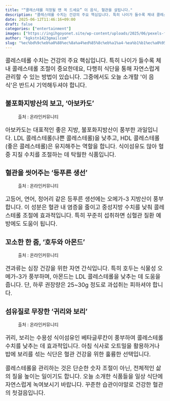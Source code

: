 ```yaml
---
title: "“콜레스테롤 걱정될 땐 꼭 드세요” 이 음식, 혈관을 살립니다."
description: "콜레스테롤 수치는 건강의 주요 핵심입니다. 특히 나이가 들수록 체내 콜레스테롤 조절이 중요한데요, 다행히 식단을 통해 자연스럽게 관리할 수 있는 방법이 있습니다. 그중에서도 오늘 소개할 '이 음식'은 반드시 기억해두셔야 합니다."
date: 2025-06-12T11:46:16+09:00
draft: false
categories: ["entertainment"]
images: ["https://ingihgoyonet.site/wp-content/uploads/2025/06/pexels-foodie-factor-162291-557659-1024x683.jpg", "https://ingihgoyonet.site/wp-content/uploads/2025/06/pexels-roman-odintsov-6332009-1024x683.jpg", "https://ingihgoyonet.site/wp-content/uploads/2025/06/pexels-matvalina-19088362-683x1024.jpg", "https://ingihgoyonet.site/wp-content/uploads/2025/06/pexels-joaojesusdesign-1080105-1024x683.jpg"]
author: "kgkstn1423gmailcom"
slug: "%ec%bd%9c%eb%a0%88%ec%8a%a4%ed%85%8c%eb%a1%a4-%ea%b1%b1%ec%a0%95%eb%90%a0-%eb%95%90-%ea%bc%ad-%eb%93%9c%ec%84%b8%ec%9a%94-%ec%9d%b4-%ec%9d%8c%ec%8b%9d-%ed%98%88%ea%b4%80%ec%9d%84"
---
```


<p style="font-size:18px">콜레스테롤 수치는 건강의 주요 핵심입니다. 특히 나이가 들수록 체내 콜레스테롤 조절이 중요한데요, 다행히 식단을 통해 자연스럽게 관리할 수 있는 방법이 있습니다. 그중에서도 오늘 소개할 '이 음식'은 반드시 기억해두셔야 합니다.</p> <h2 >불포화지방산의 보고, ‘아보카도’</h2> <figure ><img src="https://ingihgoyonet.site/wp-content/uploads/2025/06/pexels-foodie-factor-162291-557659-1024x683.jpg" alt="" style="aspect-ratio:16/9;object-fit:cover"/><figcaption >출처 : 온라인커뮤니티</figcaption></figure> <p style="font-size:18px">아보카도는 대표적인 좋은 지방, 불포화지방산이 풍부한 과일입니다. LDL 콜레스테롤(나쁜 콜레스테롤)을 낮추고, HDL 콜레스테롤(좋은 콜레스테롤)은 유지해주는 역할을 합니다. 식이섬유도 많아 혈중 지질 수치를 조절하는 데 탁월한 식품입니다.</p> <h2 >혈관을 씻어주는 ‘등푸른 생선’</h2> <figure ><img src="https://ingihgoyonet.site/wp-content/uploads/2025/06/pexels-roman-odintsov-6332009-1024x683.jpg" alt="" style="aspect-ratio:16/9;object-fit:cover"/><figcaption >출처 : 온라인커뮤니티</figcaption></figure> <p style="font-size:18px">고등어, 연어, 정어리 같은 등푸른 생선에는 오메가-3 지방산이 풍부합니다. 이 성분은 혈관 내 염증을 줄이고 중성지방 수치를 낮춰 콜레스테롤 조절에 효과적입니다. 특히 꾸준히 섭취하면 심혈관 질환 예방에도 도움이 됩니다.</p> <h2 >꼬소한 한 줌, ‘호두와 아몬드’</h2> <figure ><img src="https://ingihgoyonet.site/wp-content/uploads/2025/06/pexels-matvalina-19088362-683x1024.jpg" alt="" style="aspect-ratio:16/9;object-fit:cover"/><figcaption >출처 : 온라인커뮤니티</figcaption></figure> <p style="font-size:18px">견과류는 심장 건강을 위한 자연 간식입니다. 특히 호두는 식물성 오메가-3가 풍부하며, 아몬드는 LDL 콜레스테롤을 낮추는 데 도움을 줍니다. 단, 하루 권장량은 25~30g 정도로 과섭취는 피하셔야 합니다.</p> <h2 >섬유질로 무장한 ‘귀리와 보리’</h2> <figure ><img src="https://ingihgoyonet.site/wp-content/uploads/2025/06/pexels-joaojesusdesign-1080105-1024x683.jpg" alt="" style="aspect-ratio:16/9;object-fit:cover"/><figcaption >출처 : 온라인커뮤니티</figcaption></figure> <p style="font-size:18px">귀리, 보리는 수용성 식이섬유인 베타글루칸이 풍부하여 콜레스테롤 수치를 낮추는 데 효과적입니다. 아침 식사로 오트밀을 활용하거나 밥에 보리를 섞는 식단은 혈관 건강을 위한 훌륭한 선택입니다.</p> <p style="font-size:18px">콜레스테롤을 관리하는 것은 단순한 숫자 조절이 아닌, 전체적인 삶의 질을 높이는 일이기도 합니다. 오늘 소개한 식품들을 일상 식단에 자연스럽게 녹여보시기 바랍니다. 꾸준한 습관이야말로 건강한 혈관의 첫걸음입니다.</p>